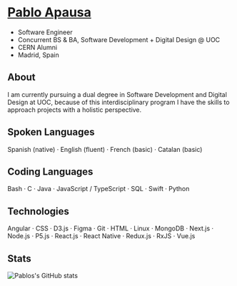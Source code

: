 # <a href="https://apausa.dev" target="_blank" rel="noreferrer">Pablo Apausa</a>

- Software Engineer
- Concurrent BS & BA, Software Development + Digital Design @ UOC
- CERN Alumni
- Madrid, Spain

## About 

I am currently pursuing a dual degree in Software Development and Digital Design at UOC, because of this interdisciplinary program I have the skills to approach projects with a holistic perspective.

## Spoken Languages

Spanish  (native) · English (fluent) · French (basic) · Catalan (basic)

## Coding Languages

Bash · C · Java · JavaScript / TypeScript · SQL · Swift · Python

## Technologies

Angular · CSS · D3.js · Figma · Git · HTML · Linux · MongoDB · Next.js · Node.js · P5.js · React.js · React Native · Redux.js · RxJS · Vue.js 

## Stats

![Pablos's GitHub stats](https://github-readme-stats.vercel.app/api?username=apausa&show_icons=true)

